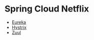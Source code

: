 # Spring Cloud Netflix

- [Eureka](Eureka/README.md)
- [Hystrix](Hystrix/README.md)
- [Zuul](Zuul/README.md)